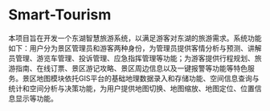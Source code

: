 # Smart-Tourism
本项目旨在开发一个东湖智慧旅游系统，以满足游客对东湖的旅游需求。系统功能如下：用户分为景区管理员和游客两种身份，为管理员提供客情分析与预测、讲解员管理、游览车管理、投诉管理、应急指挥管理等功能；为游客提供行程规划、旅游指南、在线订票、景区游记攻略、景区周边信息以及一键报警等功能等特色服务。景区地图模块依托GIS平台的基础地理数据录入和存储功能、空间信息查询与统计和空间分析与决策功能，为用户提供地图切换、地图缩放、地图定位、位置信息显示等功能。

